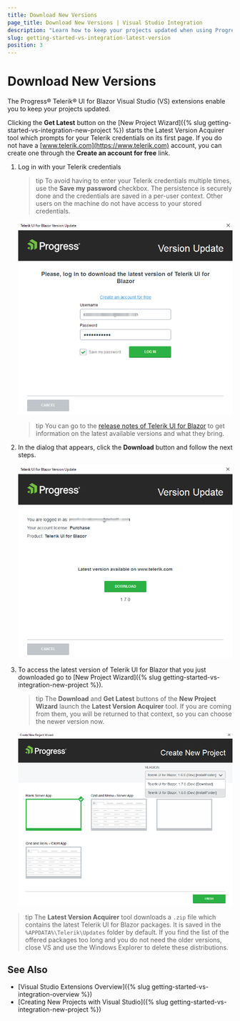 ```yaml
---
title: Download New Versions
page_title: Download New Versions | Visual Studio Integration
description: "Learn how to keep your projects updated when using Progress&reg; Telerik&reg; UI for Blazor.".
slug: getting-started-vs-integration-latest-version
position: 3
---
```


# Download New Versions

The Progress&reg; Telerik&reg; UI for Blazor Visual Studio (VS) extensions enable you to keep your projects updated.


<!--
The Latest Version Retrieval tool automatically checks for the latest Telerik UI for Blazor distribution which is available for you on the Telerik website. Once a day, upon loading a project with Telerik UI for Blazor components, the extensions query the Telerik website for a new version of Telerik UI for Blazor. When a new version is detected, a notification is displayed that lets you download it.

![Getting the latest version notification](images/lva_notification.png)

Clicking the **Update Now** button starts the Latest Version Acquirer tool which prompts for your Telerik credentials on its first page. If you do not have a [www.telerik.com](https://www.telerik.com) account, you can create one through the **Create an account for free** link.

-->


Clicking the **Get Latest** button on the [New Project Wizard]({% slug getting-started-vs-integration-new-project %}) starts the Latest Version Acquirer tool which prompts for your Telerik credentials on its first page. If you do not have a [www.telerik.com](https://www.telerik.com) account, you can create one through the **Create an account for free** link.

1. Log in with your Telerik credentials

    >tip To avoid having to enter your Telerik credentials multiple times, use the **Save my password** checkbox. The persistence is securely done and the credentials are saved in a per-user context. Other users on the machine do not have access to your stored credentials.

    ![First, log in](images/login-vs-ext-download.png)

    >tip You can go to the [release notes of Telerik UI for Blazor](https://www.telerik.com/support/whats-new/blazor-ui/release-history) to get information on the latest available versions and what they bring.

1. In the dialog that appears, click the **Download** button and follow the next steps.

    ![Confirming the download of the latest version dialog](images/download-new-version.png)

1. To access the latest version of Telerik UI for Blazor that you just downloaded go to [New Project Wizard]({% slug getting-started-vs-integration-new-project %}).

    >tip The **Download** and **Get Latest** buttons of the **New Project Wizard** launch the **Latest Version Acquirer** tool. If you are coming from them, you will be returned to that context, so you can choose the newer version now.

    ![The new version is now available in the New Project wizard](images/new-version-in-new-project-wizard.png)
    
    
>tip The **Latest Version Acquirer** tool downloads a `.zip` file which contains the latest Telerik UI for Blazor packages. It is saved in the `%APPDATA%\Telerik\Updates` folder by default. If you find the list of the offered packages too long and you do not need the older versions, close VS and use the Windows Explorer to delete these distributions.

## See Also

* [Visual Studio Extensions Overview]({% slug getting-started-vs-integration-overview %})
* [Creating New Projects with Visual Studio]({% slug getting-started-vs-integration-new-project %})
